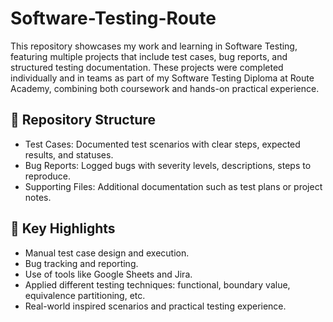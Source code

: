 # Software-Testing-Route
This repository showcases my work and learning in Software Testing, featuring multiple projects that include test cases, bug reports, and structured testing documentation. These projects were completed individually and in teams as part of my Software Testing Diploma at Route Academy, combining both coursework and hands-on practical experience.

## 📁 Repository Structure
- Test Cases: Documented test scenarios with clear steps, expected results, and statuses.
- Bug Reports: Logged bugs with severity levels, descriptions, steps to reproduce.
- Supporting Files: Additional documentation such as test plans or project notes.

## 📌 Key Highlights
- Manual test case design and execution.
- Bug tracking and reporting.
- Use of tools like Google Sheets and Jira.
- Applied different testing techniques: functional, boundary value, equivalence partitioning, etc.
- Real-world inspired scenarios and practical testing experience.

